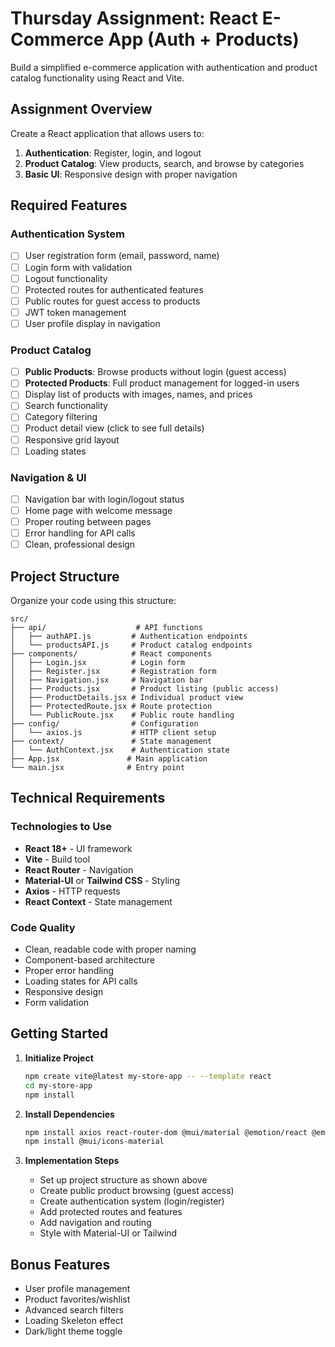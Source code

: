 # Thursday Assignment: React E-Commerce App (Auth + Products)

Build a simplified e-commerce application with authentication and product catalog functionality using React and Vite.

## Assignment Overview

Create a React application that allows users to:

1. **Authentication**: Register, login, and logout
2. **Product Catalog**: View products, search, and browse by categories
3. **Basic UI**: Responsive design with proper navigation

## Required Features

### Authentication System

- [ ] User registration form (email, password, name)
- [ ] Login form with validation
- [ ] Logout functionality
- [ ] Protected routes for authenticated features
- [ ] Public routes for guest access to products
- [ ] JWT token management
- [ ] User profile display in navigation

### Product Catalog

- [ ] **Public Products**: Browse products without login (guest access)
- [ ] **Protected Products**: Full product management for logged-in users
- [ ] Display list of products with images, names, and prices
- [ ] Search functionality
- [ ] Category filtering
- [ ] Product detail view (click to see full details)
- [ ] Responsive grid layout
- [ ] Loading states

### Navigation & UI

- [ ] Navigation bar with login/logout status
- [ ] Home page with welcome message
- [ ] Proper routing between pages
- [ ] Error handling for API calls
- [ ] Clean, professional design

## Project Structure

Organize your code using this structure:

```
src/
├── api/                    # API functions
│   ├── authAPI.js         # Authentication endpoints
│   └── productsAPI.js     # Product catalog endpoints
├── components/            # React components
│   ├── Login.jsx          # Login form
│   ├── Register.jsx       # Registration form
│   ├── Navigation.jsx     # Navigation bar
│   ├── Products.jsx       # Product listing (public access)
│   ├── ProductDetails.jsx # Individual product view
│   ├── ProtectedRoute.jsx # Route protection
│   └── PublicRoute.jsx    # Public route handling
├── config/                # Configuration
│   └── axios.js           # HTTP client setup
├── context/               # State management
│   └── AuthContext.jsx    # Authentication state
├── App.jsx               # Main application
└── main.jsx              # Entry point
```

## Technical Requirements

### Technologies to Use

- **React 18+** - UI framework
- **Vite** - Build tool
- **React Router** - Navigation
- **Material-UI** or **Tailwind CSS** - Styling
- **Axios** - HTTP requests
- **React Context** - State management

### Code Quality

- Clean, readable code with proper naming
- Component-based architecture
- Proper error handling
- Loading states for API calls
- Responsive design
- Form validation

## Getting Started

1. **Initialize Project**

   ```bash
   npm create vite@latest my-store-app -- --template react
   cd my-store-app
   npm install
   ```

2. **Install Dependencies**

   ```bash
   npm install axios react-router-dom @mui/material @emotion/react @emotion/styled
   npm install @mui/icons-material
   ```

3. **Implementation Steps**
   - Set up project structure as shown above
   - Create public product browsing (guest access)
   - Create authentication system (login/register)
   - Add protected routes and features
   - Add navigation and routing
   - Style with Material-UI or Tailwind

## Bonus Features

- User profile management
- Product favorites/wishlist
- Advanced search filters
- Loading Skeleton effect
- Dark/light theme toggle
